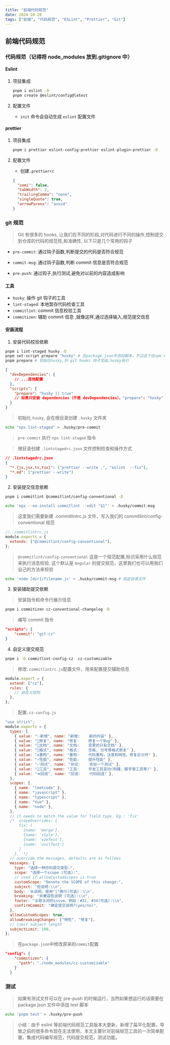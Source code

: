 ```yaml
---
title: "前端代码规范"
date: 2024-10-28
tags: ["前端", "代码规范", "ESLint", "Prettier", "Git"]
---
```


## 前端代码规范

### 代码规范（记得将 node_modules 放到.gitignore 中）

#### Eslint

1. 项目集成

   ```bash
   pnpm i eslint -D
   pnpm create @eslint/config@latest
   ```

2. 配置文件
   - `init` 命令会自动生成 `eslint` 配置文件

#### prettier

1. 项目集成

   ```bash
   pnpm i prettier eslint-config-prettier eslint-plugin-prettier -D
   ```

2. 配置文件

   - 创建`.prettierrc`

   ```json
   {
     "semi": false,
     "tabWidth": 2,
     "trailingComma": "none",
     "singleQuote": true,
     "arrowParens": "avoid"
   }
   ```

### git 规范

> Git 有很多的 hooks, 让我们在不同的阶段,对代码进行不同的操作,控制提交到仓库的代码的规范性,和准确性, 以下只是几个常用的钩子

- `pre-commit`: 通过钩子函数,判断提交的代码是否符合规范

- `commit-msg`: 通过钩子函数,判断 commit 信息是否符合规范

- `pre-push`: 通过钩子,执行测试,避免对以前的内容造成影响

#### 工具

- `husky`: 操作 git 钩子的工具
- `lint-staged`: 本地暂存代码检查工具
- `commitlint`: commit 信息校验工具
- `commitizen`: 辅助 commit 信息 ,就像这样,通过选择输入,规范提交信息

#### 安装流程

1. 安装代码校验依赖

```bash
pnpm i lint-staged husky -D
pnpm set-script prepare "husky" # 在package.json中添加脚本，不过这个在npm 8.19.4之后就被废弃了，所以可以直接在package.json中添加脚本
pnpm prepare # 初始化husky,将 git hooks 钩子交由,husky执行

```

```json
{
  "devDependencies": {
    // ...其他配置
  },
  "scripts": {
    "prepare": "husky || true"
    // 如果只安装 dependencies（不是 devDependencies），"prepare": "husky" 脚本可能会失败，因为 Husky 不会被安装。这里通过设置true可以避免出错
  }
}
```

> 初始化 `husky`, 会在根目录创建 `.husky` 文件夹

```bash
echo "npx lint-staged" > .husky/pre-commit
```

> `pre-commit` 执行 `npx lint-staged` 指令

> 根目录创建 `.lintstagedrc.json` 文件控制检查和操作方式

```json
// .lintstagedrc.json
{
  "*.{js,jsx,ts,tsx}": ["prettier --write .", "eslint  --fix"],
  "*.md": ["prettier --write"]
}
```

2. 安装提交信息依赖

```bash
pnpm i commitlint @commitlint/config-conventional -D

echo 'npx --no-install commitlint --edit "$1"' > .husky/commit-msg
```

> 这里我们需要新建 .commitlintrc.js 文件，写入我们的 commitlint/config-conventional 规范

```cjs
// .commitlintrc.js
module.exports = {
  extends: ["@commitlint/config-conventional"],
};
```

> `@commitlint/config-conventional` 这是一个规范配置,标识采用什么规范来执行消息校验, 这个默认是 `Angular` 的提交规范，这里我们也可以用我们自己的方法来校验

```bash
echo 'node [dir]/filename.js' > .husky/commit-msg # 指定目录文件
```

3. 安装辅助提交依赖

> 安装指令和命令行展示信息

```bash
pnpm i commitizen cz-conventional-changelog -D
```

> 编写 commit 指令

```json
"scripts": {
	"commit": "git-cz"
}
```

4. 自定义提交规范

```bash
pnpm i -D commitlint-config-cz  cz-customizable
```

> 修改`.commitlintrc.js`配置文件，用来配置提交辅助信息

```js
module.export = {
  extend: ["cz"],
  rules: {
    // 自定义规则
  },
};
```

> 配置`.cz-config.js`

```js
"use strict";
module.exports = {
  types: [
    { value: "✨新增", name: "新增:    新的内容" },
    { value: "🐛修复", name: "修复:    修复一个Bug" },
    { value: "📝文档", name: "文档:    变更的只有文档" },
    { value: "💄格式", name: "格式:    空格, 分号等格式修复" },
    { value: "♻️重构", name: "重构:    代码重构，注意和特性、修复区分开" },
    { value: "⚡️性能", name: "性能:    提升性能" },
    { value: "✅测试", name: "测试:    添加一个测试" },
    { value: "🔧工具", name: "工具:    开发工具变动(构建、脚手架工具等)" },
    { value: "⏪回滚", name: "回滚:    代码回退" },
  ],
  scopes: [
    { name: "leetcode" },
    { name: "javascript" },
    { name: "typescript" },
    { name: "Vue" },
    { name: "node" },
  ],
  // it needs to match the value for field type. Eg.: 'fix'
  /*  scopeOverrides: {
      fix: [
        {name: 'merge'},
        {name: 'style'},
        {name: 'e2eTest'},
        {name: 'unitTest'}
      ]
    },  */
  // override the messages, defaults are as follows
  messages: {
    type: "选择一种你的提交类型:",
    scope: "选择一个scope (可选):",
    // used if allowCustomScopes is true
    customScope: "Denote the SCOPE of this change:",
    subject: "短说明:\\n",
    body: '长说明，使用"|"换行(可选)：\\n',
    breaking: "非兼容性说明 (可选):\\n",
    footer: "关联关闭的issue，例如：#31, #34(可选):\\n",
    confirmCommit: "确定提交说明?(yes/no)",
  },
  allowCustomScopes: true,
  allowBreakingChanges: ["特性", "修复"],
  // limit subject length
  subjectLimit: 100,
};
```

> 在`package.json`中修改原来的`commit`配置

```json
"config": {
    "commitizen": {
      "path": "./node_modules/cz-customizable"
    }
  }
```

### 测试

> 如果有测试文件可以在 pre-push 的时候运行，当然如果想运行的话需要在 package.json 文件中添加 test 脚本

```bash
echo 'pnpm test' > .husky/pre-push
```

> 小结：由于 eslint 等前端代码规范工具版本大更新，新增了扁平化配置，导致之前的很多命令现在无法使用，本文主要针对前端规范工具的一次简单配置，集成代码编写规范，代码提交规范，测试功能。